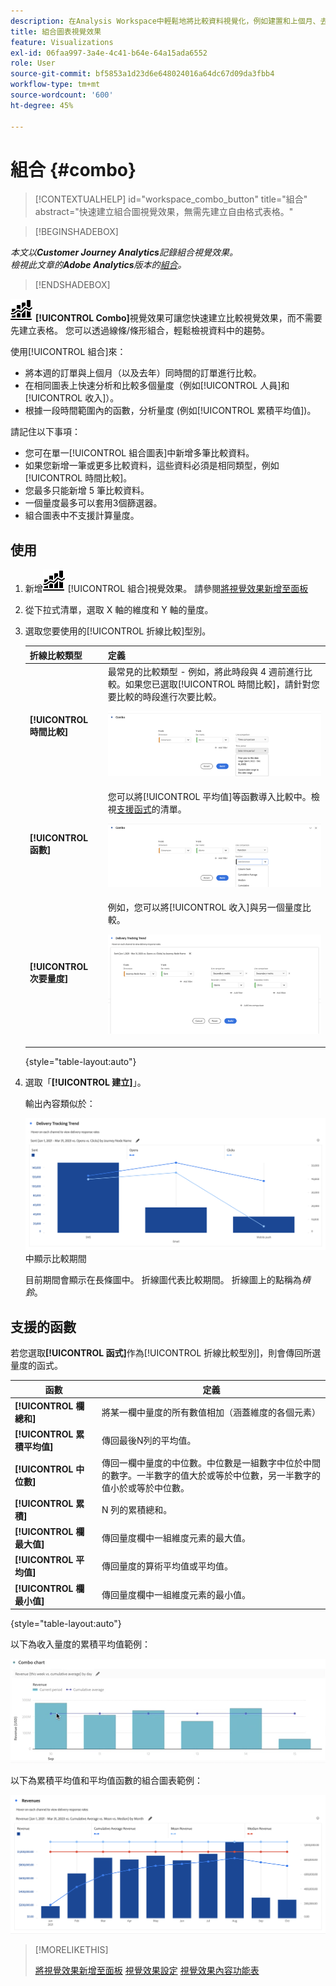 ```yaml
---
description: 在Analysis Workspace中輕鬆地將比較資料視覺化，例如建置和上個月、去年等的比較資料。
title: 組合圖表視覺效果
feature: Visualizations
exl-id: 06faa997-3a4e-4c41-b64e-64a15ada6552
role: User
source-git-commit: bf5853a1d23d6e648024016a64dc67d09da3fbb4
workflow-type: tm+mt
source-wordcount: '600'
ht-degree: 45%

---
```


# 組合 {#combo}

<!-- markdownlint-disable MD034 -->

>[!CONTEXTUALHELP]
>id="workspace_combo_button"
>title="組合"
>abstract="快速建立組合圖視覺效果，無需先建立自由格式表格。"

<!-- markdownlint-enable MD034 -->


>[!BEGINSHADEBOX]

*本文以&#x200B;**Customer Journey Analytics**記錄組合視覺效果。<br/>檢視此文章的&#x200B;**Adobe Analytics**版本的[組合](https://experienceleague.adobe.com/en/docs/analytics/analyze/analysis-workspace/visualizations/combo-charts)。*

>[!ENDSHADEBOX]


![Comment](/help/assets/icons/ComboChart.svg) **[!UICONTROL Combo]**&#x200B;視覺效果可讓您快速建立比較視覺效果，而不需要先建立表格。 您可以透過線條/條形組合，輕鬆檢視資料中的趨勢。

使用[!UICONTROL 組合]來：

* 將本週的訂單與上個月（以及去年）同時間的訂單進行比較。
* 在相同圖表上快速分析和比較多個量度（例如[!UICONTROL 人員]和[!UICONTROL 收入]）。
* 根據一段時間範圍內的函數，分析量度 (例如[!UICONTROL 累積平均值])。

請記住以下事項：

* 您可在單一[!UICONTROL 組合圖表]中新增多筆比較資料。
* 如果您新增一筆或更多比較資料，這些資料必須是相同類型，例如[!UICONTROL 時間比較]。
* 您最多只能新增 5 筆比較資料。
* 一個量度最多可以套用3個篩選器。
* 組合圖表中不支援計算量度。

## 使用

1. 新增![註解](/help/assets/icons/ComboChart.svg) [!UICONTROL 組合]視覺效果。 請參閱[將視覺效果新增至面板](freeform-analysis-visualizations.md#add-visualizations-to-a-panel)

1. 從下拉式清單，選取 X 軸的維度和 Y 軸的量度。

1. 選取您要使用的[!UICONTROL 折線比較]型別。

   | 折線比較類型 | 定義 |
   | --- | --- |
   | **[!UICONTROL 時間比較]** | 最常見的比較類型 - 例如，將此時段與 4 週前進行比較。如果您已選取[!UICONTROL 時間比較]，請針對您要比較的時段進行次要比較。<p>![已選取時間週期與時間週期的次要選取欄位比較。](assets/combo-time-period.png) |
   | **[!UICONTROL 函數]** | 您可以將[!UICONTROL 平均值]等函數導入比較中。檢視[支援函式](#supported-functions)的清單。<p>![LIne比較下拉式功能表，顯示選取的函式以及可用的支援函式清單。](assets/combo-functions.png) |
   | **[!UICONTROL 次要量度]** | 例如，您可以將[!UICONTROL 收入]與另一個量度比較。<p>![比較兩個量度的組合圖表。](assets/combo-2metrics-settings.png) |

   {style="table-layout:auto"}

1. 選取「**[!UICONTROL 建立]**」。

   輸出內容類似於：

   ![組合圖表，在長條圖中顯示目前期間，在折線圖](assets/combo-output.png)中顯示比較期間

   目前期間會顯示在長條圖中。 折線圖代表比較期間。 折線圖上的點稱為&#x200B;*槓鈴*。

## 支援的函數

若您選取&#x200B;**[!UICONTROL 函式]**&#x200B;作為[!UICONTROL 折線比較型別]，則會傳回所選量度的函式。

| 函數 | 定義 |
| --- | --- |
| **[!UICONTROL 欄總和]** | 將某一欄中量度的所有數值相加（涵蓋維度的各個元素） |
| **[!UICONTROL 累積平均值]** | 傳回最後N列的平均值。 |
| **[!UICONTROL 中位數]** | 傳回一欄中量度的中位數。中位數是一組數字中位於中間的數字。一半數字的值大於或等於中位數，另一半數字的值小於或等於中位數。 |
| **[!UICONTROL 累積]** | N 列的累積總和。 |
| **[!UICONTROL 欄最大值]** | 傳回量度欄中一組維度元素的最大值。 |
| **[!UICONTROL 平均值]** | 傳回量度的算術平均值或平均值。 |
| **[!UICONTROL 欄最小值]** | 傳回量度欄中一組維度元素的最小值。 |

{style="table-layout:auto"}

以下為收入量度的累積平均值範例：

![顯示累積平均值的組合圖表](assets/combo-cumul-avg.png)

以下為累積平均值和平均值函數的組合圖表範例：

![同時顯示累積平均和平均函式的組合圖表。](assets/combo-three-functions.png)

>[!MORELIKETHIS]
>
>[將視覺效果新增至面板](/help/analysis-workspace/visualizations/freeform-analysis-visualizations.md#add-visualizations-to-a-panel)
>[視覺效果設定](/help/analysis-workspace/visualizations/freeform-analysis-visualizations.md#settings)
>[視覺效果內容功能表](/help/analysis-workspace/visualizations/freeform-analysis-visualizations.md#context-menu)
>